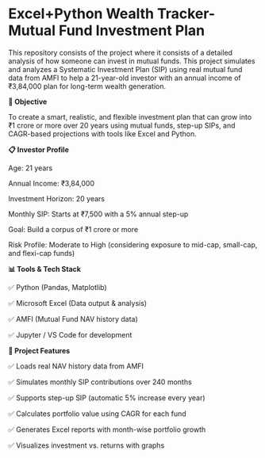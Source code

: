# Excel+Python Wealth Tracker- Mutual Fund Investment Plan
This repository consists of the project where it consists of a detailed analysis of how someone can invest in mutual funds. 
This project simulates and analyzes a Systematic Investment Plan (SIP) using real mutual fund data from AMFI to help a 21-year-old investor with an annual income of ₹3,84,000 plan for long-term wealth generation.

**🧠 Objective**

To create a smart, realistic, and flexible investment plan that can grow into ₹1 crore or more over 20 years using mutual funds, step-up SIPs, and CAGR-based projections with tools like Excel and Python.

**📋 Investor Profile**

Age: 21 years

Annual Income: ₹3,84,000

Investment Horizon: 20 years

Monthly SIP: Starts at ₹7,500 with a 5% annual step-up

Goal: Build a corpus of ₹1 crore or more

Risk Profile: Moderate to High (considering exposure to mid-cap, small-cap, and flexi-cap funds)

**📊 Tools & Tech Stack**

✅ Python (Pandas, Matplotlib)

✅ Microsoft Excel (Data output & analysis)

✅ AMFI (Mutual Fund NAV history data)

✅ Jupyter / VS Code for development

**🔎 Project Features**

✅ Loads real NAV history data from AMFI

✅ Simulates monthly SIP contributions over 240 months

✅ Supports step-up SIP (automatic 5% increase every year)

✅ Calculates portfolio value using CAGR for each fund

✅ Generates Excel reports with month-wise portfolio growth

✅ Visualizes investment vs. returns with graphs




